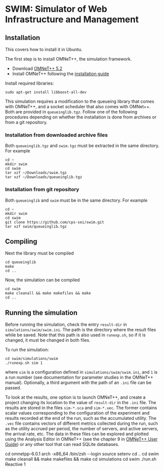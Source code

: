 # SWIM: Simulator of Web Infrastructure and Management

## Installation
This covers how to install it in Ubuntu.

The first step is to install OMNeT++, the simulation framework.

- Download [OMNeT++ 5.2](https://omnetpp.org/omnetpp)
- Install OMNeT++ following the [installation guide](https://omnetpp.org/doc/omnetpp/InstallGuide.pdf)


Install required libraries:
```
sudo apt-get install libboost-all-dev
```

This simulation requires a modification to the queueing library that comes with OMNeT++, and a socket scheduler that also comes with OMNet++. Both are provided in `queueinglib.tgz`. Follow one of the following procedures depending on whether the installation is done from archives or from a git repository.

### Installation from downloaded archive files
Both `queueinglib.tgz` and `swim.tgz` must be extracted in the same directory. For example

``` 
cd ~
mkdir swim
cd swim
tar xzf ~/Downloads/swim.tgz
tar xzf ~/Downloads/queueinglib.tgz 
```

### Installation from git repository
Both `queueinglib` and `swim` must be in the same directory. For example

``` 
cd ~
mkdir swim
cd swim
git clone https://github.com/cps-sei/swim.git
tar xzf swim/queueinglib.tgz 
```

## Compiling
Next the library must be compiled
```
cd queueinglib
make
cd ..
```

Now, the simulation can be compiled
```
cd swim
make cleanall && make makefiles && make
cd ..
```


## Running the simulation
Before running the simulation, check the entry `result-dir` in `simulations/swim/swim.ini`. The path is the directory where the result files while be saved. Note that this path is also used in `runexp.sh`, so if it is changed, it must be changed in both files.

To run the simulation:
```
cd swim/simulations/swim
./runexp.sh sim 1
```

where `sim` is a configuration defined in `simulations/swim/swim.ini`, and `1` is a run number (see documentation for parameter studies in the OMNeT++ manual). Optionally, a third argument with the path of an `.ini` file can be passed.

To look at the results, one option is to launch OMNeT++, and create a project changing its location to the value of `result-dir` in the `.ini` file.
The results are stored in the files `sim-*.sca` and `sim-*.vec`. The former contains scalar values corresponding to the configuration of the experiment and results recorded at the end of the run, such as the accumulated utility. The `.vec` file contains vectors of different metrics collected during the run, such as the utility accrued per period, the number of servers, and active servers, the arrival rate, etc.
The data in these files can be explored and plotted using the Analysis Editor in OMNeT++ (see the chapter 9 in [OMNeT++ User Guide](https://omnetpp.org/doc/omnetpp/UserGuide.pdf)) or any other tool that can read SQLite databases.  





cd omnetpp-6.0.1
arch -x86_64 /bin/zsh --login
source setenv
cd ..
cd swim
make cleanall && make makefiles && make
cd simulations
cd swim
./run.sh Reactive 1